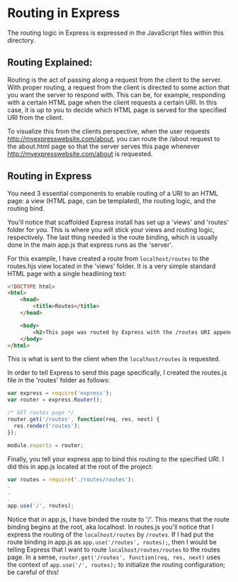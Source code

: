 # Routing in Express
The routing logic in Express is expressed in the JavaScript files within this directory.

## Routing Explained:
Routing is the act of passing along a request from the client to the server. With proper routing, a request from the client
is directed to some action that you want the server to respond with. This can be, for example, responding with a certain HTML
page when the client requests a certain URI. In this case, it is up to you to decide which HTML page is served for the specified
URI from the client.

To visualize this from the clients perspective, when the user requests http://myexpresswebsite.com/about, you can route the /about
request to the about.html page so that the server serves this page whenever http://myexpresswebsite.com/about is requested.

## Routing in Express
You need 3 essential components to enable routing of a URI to an HTML page: a view (HTML page, can be templated), the routing logic, and the routing bind.

You'll notice that scaffolded Express install has set up a 'views' and 'routes' folder for you. This is where you will stick your views and routing logic, respectively. The last thing needed is the route binding, which is usually done in the main app.js that express runs as the 'server'.

For this example, I have created a route from `localhost/routes` to the routes.hjs view located in the 'views' folder. It is a very simple standard HTML page with a single headlining text:

```html
<!DOCTYPE html>
<html>
    <head>
        <title>Routes</title>
    </head>

    <body>
        <h2>This page was routed by Express with the /routes URI appendage</h2>
    </body>
</html>
```

This is what is sent to the client when the `localhost/routes` is requested.

In order to tell Express to send this page specifically, I created the routes.js file in the 'routes' folder as follows:

```javascript
var express = require('express');
var router = express.Router();

/* GET routes page */
router.get('/routes', function(req, res, next) {
  res.render('routes');
});

module.exports = router;
```

Finally, you tell your express app to bind this routing to the specified URI. I did this in app.js located at the root of the project:

```javascript
var routes = require('./routes/routes');
.
.
.
app.use('/', routes);
```

Notice that in app.js, I have binded the route to '/'. This means that the route binding begins at the root, aka localhost. In routes.js you'll notice that I express the routing of the `localhost/routes` by `/routes`. If I had put the route binding in app.js as `app.use('/routes', routes);`, then I would be telling Express that I want to route `localhost/routes/routes` to the routes page. In a sense, `router.get('/routes', function(req, res, next)` uses the context of `app.use('/', routes);` to initialize the routing configuration; be careful of this!
